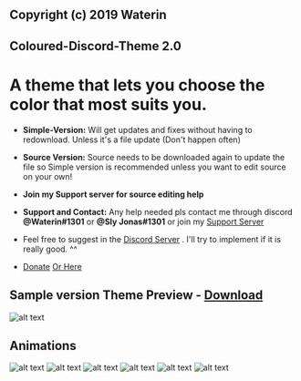 ## Copyright (c) 2019 Waterin

## Coloured-Discord-Theme 2.0

# A theme that lets you choose the color that most suits you.

* **Simple-Version:** Will get updates and fixes without having to redownload. Unless it's a file update (Don't happen often)

* **Source Version:** Source needs to be downloaded again to update the file so Simple version is recommended unless you want to edit source on your own!
* **Join my Support server for source editing help**

* **Support and Contact:** Any help needed pls contact me through discord **@Waterin#1301** or **@Sly Jonas#1301** or join my [Support Server](https://discord.gg/ADn3Mqd)

* Feel free to suggest in the [Discord Server](https://discord.gg/ADn3Mqd) . I'll try to implement if it is really good. ^^

* [Donate](https://www.patreon.com/Waterin) [Or Here](https://www.paypal.me/Waterin)

## Sample version Theme Preview - [Download](https://betterdiscord.net/ghdl?id=1885)
![alt text](https://imgur.com/jU2lhQW.jpg)

## Animations
![alt text](https://media.giphy.com/media/9JgeHpPeaNj2hYdL73/giphy.gif)
![alt text](https://media.giphy.com/media/xlCJ7wgD7lZN0IBOSn/giphy.gif)
![alt text](https://media.giphy.com/media/1zR9vbCbpuyZRXiRQE/giphy.gif)
![alt text](https://media.giphy.com/media/janiPXpnKZGvb28trY/giphy.gif)
![alt text](https://media.giphy.com/media/9ruW34cLnIGXWuMGYP/giphy.gif)
![alt text](https://imgur.com/LTFNb9P.gif)
